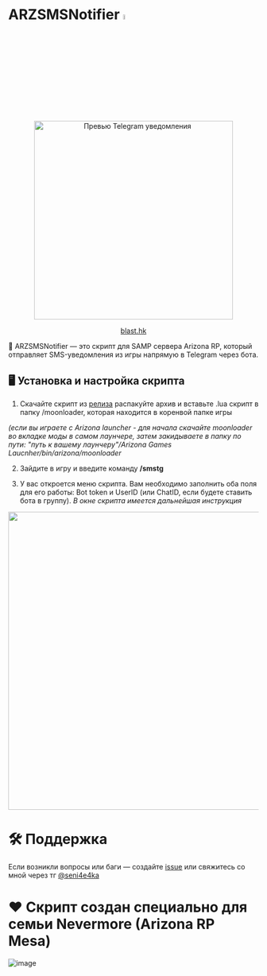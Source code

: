 # ARZSMSNotifier <img src="https://media1.tenor.com/m/2wPCzBrKJP8AAAAd/hyper-anime.gif" width="5%"/>

<p align="center">
  <img src="https://github.com/user-attachments/assets/1a929c3c-26a6-46a2-af79-220787ceb574" alt="Превью Telegram уведомления" width="400"/>
</p>

<p align="center">
  <a href="https://www.blast.hk/threads/235758">blast.hk</a>
</p>

📲 ARZSMSNotifier — это скрипт для SAMP сервера Arizona RP, который отправляет SMS-уведомления из игры напрямую в Telegram через бота.

## 🖥 Установка и настройка скрипта
1. Скачайте скрипт из [релиза](https://github.com/nikanikoo/ARZSMSNotifier/releases/tag/arzlaucnher) распакуйте архив и вставьте .lua скрипт в папку /moonloader, которая находится в коренвой папке игры

  *(если вы играете с Arizona launcher - для начала скачайте moonloader во вкладке моды в самом лаунчере, затем закидываете в папку по пути: "путь к вашему лаунчеру"/Arizona Games Laucnher/bin/arizona/moonloader*

2. Зайдите в игру и введите команду **/smstg**

3. У вас откроется меню скрипта. Вам необходимо заполнить оба поля для его работы: Bot token и UserID (или ChatID, если будете ставить бота в группу).
   *В окне скрипта имеется дальнейшая инструкция*

<p align="center">
  <img src="https://github.com/user-attachments/assets/a8e453c8-ce85-40f4-ad69-4cb0cc166dde" width="600"/>
</p>

# 🛠 Поддержка
Если возникли вопросы или баги — создайте [issue](https://github.com/nikanikoo/ARZSMSNotifer/issues) или свяжитесь со мной через тг [@seni4e4ka](https://t.me/seni4e4ka)

# ❤️ Скрипт создан специально для семьи Nevermore (Arizona RP Mesa)

![image](https://github.com/user-attachments/assets/57bfb78a-2db9-4559-ad3a-583bc51cef5c)
